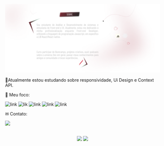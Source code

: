 
  ![banner](./banner.png)


<p align="left">
  🚀Atualmente estou estudando sobre responsividade, Ui Design e Context API.
</p>

<p align="left">
 🎯 Meu foco:
</p>

![link](https://img.icons8.com/office/40/000000/css.png)
![lik](https://img.icons8.com/color/48/000000/javascript--v1.png)
![link](https://img.icons8.com/fluency/48/000000/api.png)
![link](https://img.icons8.com/color/48/000000/typescript.png)
![link](https://img.icons8.com/officel/40/000000/react.png)

<p align="left">
 ✉ Contato:
</p>

<a href="https://www.linkedin.com/in/nat%C3%A1lia/" target="_blank"><img src="https://img.shields.io/badge/LinkedIn-0077B5?style=for-the-badge&logo=linkedin&logoColor=black" target="_blank"></a>


</div>
<br/>
  <div align="center">
    <img height="220em" src="https://github-readme-stats.vercel.app/api?username=nataliaaraujo0&show_icons=true&t&theme=nightowl"/>
    <img height="220em" src="https://github-readme-stats.vercel.app/api/top-langs/?username=nataliaaraujo0&langs_count=4)](https://github.com/anuraghazra/github-readme-statsCompact&theme=shades-of-purple"/>
</div>


